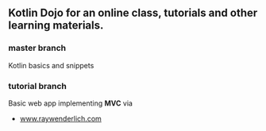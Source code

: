 ## Kotlin Dojo for an online class, tutorials and other learning materials.

### master branch
Kotlin basics and snippets

### tutorial branch
Basic web app implementing **MVC** via 
- www.raywenderlich.com
